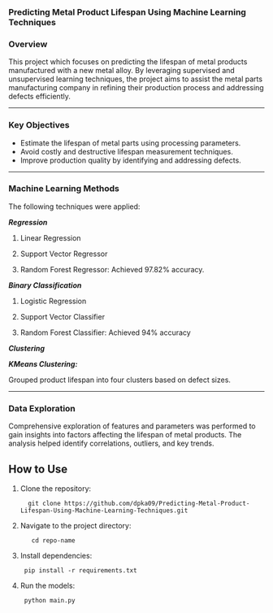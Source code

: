 ### Predicting Metal Product Lifespan Using Machine Learning Techniques

### Overview ###
This project which focuses on predicting the lifespan of metal products manufactured with a new metal alloy. By leveraging supervised and unsupervised learning techniques, the project aims to assist the metal parts manufacturing company in refining their production process and addressing defects efficiently.

---

### Key Objectives
- Estimate the lifespan of metal parts using processing parameters.
- Avoid costly and destructive lifespan measurement techniques.
- Improve production quality by identifying and addressing defects.
---

### Machine Learning Methods
The following techniques were applied:

***Regression***

1. Linear Regression

2. Support Vector Regressor

3. Random Forest Regressor: Achieved 97.82% accuracy.

***Binary Classification***

1. Logistic Regression

2. Support Vector Classifier

3. Random Forest Classifier: Achieved 94% accuracy
  


***Clustering***

***KMeans Clustering:***

Grouped product lifespan into four clusters based on defect sizes.

---
### Data Exploration ###

Comprehensive exploration of features and parameters was performed to gain insights into factors affecting the lifespan of metal products. The analysis helped identify correlations, outliers, and key trends.



## How to Use ##

1. Clone the repository:

         git clone https://github.com/dpka09/Predicting-Metal-Product-Lifespan-Using-Machine-Learning-Techniques.git


2. Navigate to the project directory:

          cd repo-name

3. Install dependencies:


        pip install -r requirements.txt


4. Run the models:

        python main.py
